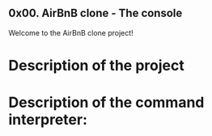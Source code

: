 ## 0x00. AirBnB clone - The console

Welcome to the AirBnB clone project!

# Description of the project

# Description of the command interpreter:


